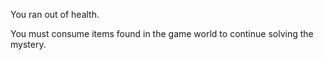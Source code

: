 You ran out of health.

You must consume items found in the game world to continue solving the mystery.